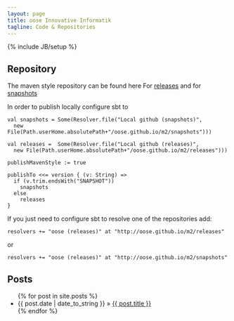 ```yaml
---
layout: page
title: oose Innovative Informatik
tagline: Code & Repositories
---
```

{% include JB/setup %}

## Repository

The maven style repository can be found here 
For [releases](./m2/releases) and for [snapshots](./m2/snapshots)

In order to publish locally configure sbt to 

    val snapshots = Some(Resolver.file("Local github (snapshots)",  
      new File(Path.userHome.absolutePath+"/oose.github.io/m2/snapshots")))
    
    val releases =  Some(Resolver.file("Local github (releases)", 
      new File(Path.userHome.absolutePath+"/oose.github.io/m2/releases")))
    
    publishMavenStyle := true
    
    publishTo <<= version { (v: String) =>
      if (v.trim.endsWith("SNAPSHOT"))
        snapshots
      else
        releases
    }

If you just need to configure sbt to resolve one of the repositories add:

    resolvers += "oose (releases)" at "http://oose.github.io/m2/releases"

or

    resolvers += "oose (releases)" at "http://oose.github.io/m2/snapshots"


## Posts

<ul class="posts">
  {% for post in site.posts %}
    <li><span>{{ post.date | date_to_string }}</span> &raquo; <a href="{{ BASE_PATH }}{{ post.url }}">{{ post.title }}</a></li>
  {% endfor %}
</ul>



